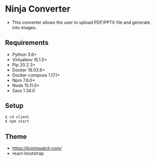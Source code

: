 # Ninja Converter
- This converter allows the user to upload PDF/PPTX file and generate into images.

## Requirements
- Python 3.6+
- Virtualenv 15.1.0+
- Pip 20.2.3+
- Docker 19.03.6+
- Docker-compose 1.17.1+
- Npm 7.6.0+
- Node 15.11.0+
- Sass 1.34.0

## Setup
```bash
$ cd client
$ npm start
```

## Theme

- https://bootswatch.com/
- react-bootstrap